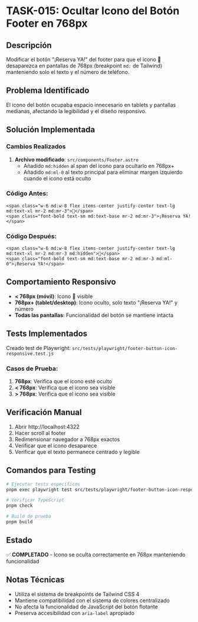 # TASK-015: Ocultar Icono del Botón Footer en 768px

## Descripción

Modificar el botón "¡Reserva YA!" del footer para que el icono 💬 desaparezca en pantallas de 768px (breakpoint `md:` de Tailwind) manteniendo solo el texto y el número de teléfono.

## Problema Identificado

El icono del botón ocupaba espacio innecesario en tablets y pantallas medianas, afectando la legibilidad y el diseño responsivo.

## Solución Implementada

### Cambios Realizados

1. **Archivo modificado**: `src/components/Footer.astro`
   - Añadido `md:hidden` al span del icono para ocultarlo en 768px+
   - Añadido `md:ml-0` al texto principal para eliminar margen izquierdo cuando el icono está oculto

### Código Antes:

```astro
<span class="w-6 md:w-8 flex items-center justify-center text-lg md:text-xl mr-2 md:mr-3">💬</span>
<span class="font-bold text-sm md:text-base mr-2 md:mr-3">¡Reserva YA!</span>
```

### Código Después:

```astro
<span class="w-6 md:w-8 flex items-center justify-center text-lg md:text-xl mr-2 md:mr-3 md:hidden">💬</span>
<span class="font-bold text-sm md:text-base mr-2 md:mr-3 md:ml-0">¡Reserva YA!</span>
```

## Comportamiento Responsivo

- **< 768px (móvil)**: Icono 💬 visible
- **768px+ (tablet/desktop)**: Icono oculto, solo texto "¡Reserva YA!" y número
- **Todas las pantallas**: Funcionalidad del botón se mantiene intacta

## Tests Implementados

Creado test de Playwright: `src/tests/playwright/footer-button-icon-responsive.test.js`

### Casos de Prueba:

1. **768px**: Verifica que el icono esté oculto
2. **< 768px**: Verifica que el icono sea visible
3. **> 768px**: Verifica que el icono sea visible

## Verificación Manual

1. Abrir http://localhost:4322
2. Hacer scroll al footer
3. Redimensionar navegador a 768px exactos
4. Verificar que el icono desaparece
5. Verificar que el texto permanece centrado y legible

## Comandos para Testing

```bash
# Ejecutar tests específicos
pnpm exec playwright test src/tests/playwright/footer-button-icon-responsive.test.js --headed

# Verificar TypeScript
pnpm check

# Build de prueba
pnpm build
```

## Estado

✅ **COMPLETADO** - Icono se oculta correctamente en 768px manteniendo funcionalidad

## Notas Técnicas

- Utiliza el sistema de breakpoints de Tailwind CSS 4
- Mantiene compatibilidad con el sistema de colores centralizado
- No afecta la funcionalidad de JavaScript del botón flotante
- Preserva accesibilidad con `aria-label` apropiado
